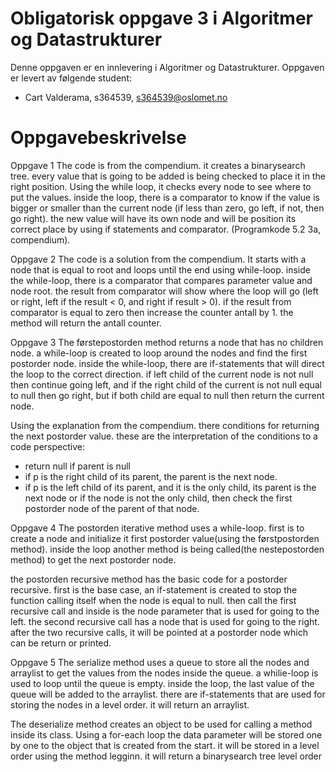 # Obligatorisk oppgave 3 i Algoritmer og Datastrukturer

Denne oppgaven er en innlevering i Algoritmer og Datastrukturer. 
Oppgaven er levert av følgende student:
* Cart Valderama, s364539, s364539@oslomet.no


# Oppgavebeskrivelse

Oppgave 1
The code is from the compendium. it creates a binarysearch tree. every value that is going to be added is being
checked to place it in the right position. Using the while loop, it checks every node to see where to put 
the values. inside the loop, there is a comparator to know if the value is bigger or smaller than the current
node (if less than zero, go left, if not, then go right). the new value will have its own node and will be position
its correct place by using if statements and comparator. (Programkode 5.2 3a, compendium).

Oppgave 2
The code is a solution from the compendium. It starts with a node that is equal to root and loops until the end using while-loop.
inside the while-loop, there is a comparator that compares parameter value and node root. the result from comparator will
show where the loop will go (left or right, left if the result < 0, and right if result > 0). if the result from comparator is
equal to zero then increase the counter antall by 1. the method will return the antall counter.

Oppgave 3
The førstepostorden method returns a node that has no children node. a while-loop is created to loop around the nodes and 
find the first postorder node. inside the while-loop, there are if-statements that will direct the loop to the correct direction.
if left child of the current node is not null then continue going left, and if the right child of the current is not null
equal to null then go right, but if both child are equal to null then return the current node.

Using the explanation from the compendium. there conditions for returning the next postorder value.
these are the interpretation of the conditions to a code perspective:
- return null if parent is null
- if p is the right child of its parent, the parent is the next node.
- if p is the left child of its parent, and it is the only child, its parent is the next node or if the 
node is not the only child, then check the first postorder node of the parent of that node.

Oppgave 4
The postorden iterative method uses a while-loop. first is to create a node and initialize it first
postorder value(using the førstpostorden method). inside the loop another method is being called(the nestepostorden method)
to get the next postorder node.

the postorden recursive method has the basic code for a postorder recursive. first is the base case, an if-statement is created to
stop the function calling itself when the node is equal to null. then call the first recursive call and inside is the node 
parameter that is used for going to the left. the second recursive call has a node that is used for going to the right.
after the two recursive calls, it will be pointed at a postorder node which can be return or printed.

Oppgave 5
The serialize method uses a queue to store all the nodes and arraylist to get the values from the nodes inside the queue.
a whilie-loop is used to loop until the queue is empty. inside the loop, the last value of the 
queue will be added to the arraylist. there are if-statements that are used for storing the nodes in a level order.
it will return an arraylist.

The deserialize method creates an object to be used for calling a method inside its class. Using a for-each loop the data
parameter will be stored one by one to the object that is created from the start. it will be stored in a level order using the method
legginn. it will return a binarysearch tree level order 